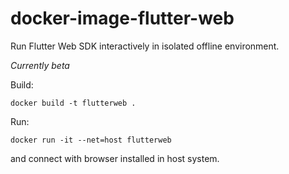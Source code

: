 # docker-image-flutter-web
Run Flutter Web SDK interactively in isolated offline environment.

*Currently beta*

Build:
```
docker build -t flutterweb .
```

Run:
```
docker run -it --net=host flutterweb
```
and connect with browser installed in host system.